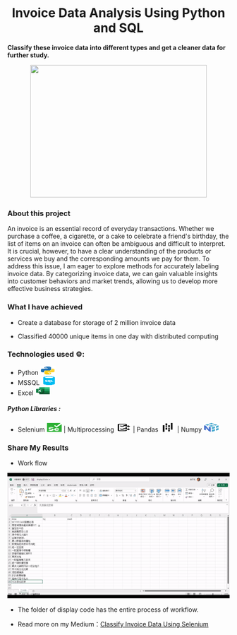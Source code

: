 <h1 align="center"> Invoice Data Analysis Using Python and SQL </h1>

**Classify these invoice data into different types and get a cleaner data for further study.**

<p align="center"><img src="https://github.com/OuOLeaf/200-Miilion-Invoice-Data-Analysis/blob/main/readme-photo/invoice_title.png?raw=true" width="400" height="300"/></p>

### About this project
An invoice is an essential record of everyday transactions. Whether we purchase a coffee, a cigarette, or a cake to celebrate a friend's birthday, the list of items on an invoice can often be ambiguous and difficult to interpret. It is crucial, however, to have a clear understanding of the products or services we buy and the corresponding amounts we pay for them. To address this issue, I am eager to explore methods for accurately labeling invoice data. By categorizing invoice data, we can gain valuable insights into customer behaviors and market trends, allowing us to develop more effective business strategies. 

### What I have achieved

- Create a database for storage of 2 million invoice data 

- Classified 40000 unique items in one day with distributed computing

### Technologies used ⚙️:

- Python <img src="https://github.com/OuOLeaf/2-Miilion-Invoice-Data-Analysis/blob/main/readme-svg/python.svg" alt = "Python" width="35" height="20"/>
- MSSQL <img src="https://github.com/OuOLeaf/2-Miilion-Invoice-Data-Analysis/blob/main/readme-svg/mssql.svg" alt = "mssql" width="35" height="20"/>
- Excel <img src="https://github.com/OuOLeaf/2-Miilion-Invoice-Data-Analysis/blob/main/readme-svg/excel.svg" alt = "excel" width="35" height="20"/>

##### Python Libraries : 
- Selenium <img src="https://github.com/OuOLeaf/2-Miilion-Invoice-Data-Analysis/blob/main/readme-svg/selenium.svg" alt = "selenium" width="35" height="20"/> |
  Multiprocessing <img src="https://github.com/OuOLeaf/2-Miilion-Invoice-Data-Analysis/blob/main/readme-svg/multiprocess.svg" alt = "multiprocess" width="35" height="20"/> | 
  Pandas  <img src="https://github.com/OuOLeaf/2-Miilion-Invoice-Data-Analysis/blob/main/readme-svg/pandas.svg" alt = "pandas" width="35" height="20"/>
  | Numpy <img src="https://github.com/OuOLeaf/2-Miilion-Invoice-Data-Analysis/blob/main/readme-svg/numpy.svg" alt = "numpy" width="35" height="20"/>

### Share My Results
- Work flow

 <img src="https://github.com/OuOLeaf/2-Miilion-Invoice-Data-Analysis/blob/main/readme-gif/invoice_classify.gif" alt = "flow"/>

- The folder of display code has the entire process of workflow.

- Read more on my Medium：[Classify Invoice Data Using Selenium](https://medium.com/@blackteapanda/classify-invoice-data-using-selenium-2588e3917df6)

